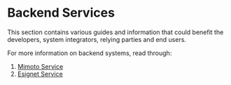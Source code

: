 # Backend Services

This section contains various guides and information that could benefit the developers, system integrators, relying parties and end users.

For more information on backend systems, read through:

1. [Mimoto Service](backend-systems/mimoto-service.md)
2. [Esignet Service](backend-systems/esignet.md)